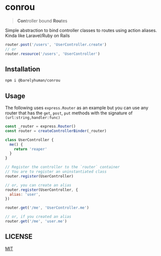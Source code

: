 # conrou

> **Con**troller bound **Rou**tes

Simple abstraction to bind controller classes to routes using action aliases.
Kinda like Laravel/Ruby on Rails

```js
router.post('/users', 'UserController.create')
// or
router.resource('/users', 'UserController')
```

## Installation

```sh
npm i @barelyhuman/conrou
```

## Usage

The following uses `express.Router` as an example but you can use any router that has the `get`, `post`, `put` methods with the signature of `(url:string,handler:func)`

```js
const _router = express.Router()
const router = createControllerBinder(_router)

class UserController {
  me() {
    return 'reaper'
  }
}

// Register the controller to the `router` container
// You are to register an uninstantiated class
router.register(UserController)

// or, you can create an alias
router.register(UserController, {
  alias: 'user',
})

router.get('/me', 'UserController.me')

// or, if you created an alias
router.get('/me', 'user.me')
```

## LICENSE

[MIT](/LICENSE)
